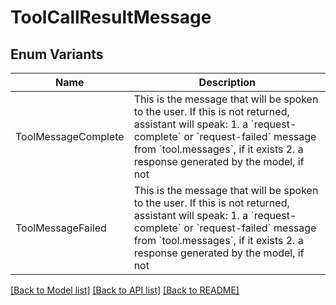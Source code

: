 # ToolCallResultMessage

## Enum Variants

| Name | Description |
|---- | -----|
| ToolMessageComplete | This is the message that will be spoken to the user.  If this is not returned, assistant will speak: 1. a &#x60;request-complete&#x60; or &#x60;request-failed&#x60; message from &#x60;tool.messages&#x60;, if it exists 2. a response generated by the model, if not |
| ToolMessageFailed | This is the message that will be spoken to the user.  If this is not returned, assistant will speak: 1. a &#x60;request-complete&#x60; or &#x60;request-failed&#x60; message from &#x60;tool.messages&#x60;, if it exists 2. a response generated by the model, if not |

[[Back to Model list]](../README.md#documentation-for-models) [[Back to API list]](../README.md#documentation-for-api-endpoints) [[Back to README]](../README.md)



